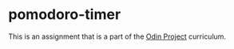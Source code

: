 # pomodoro-timer
This is an assignment that is a part of the <a href="https://theodinproject.com">Odin Project</a> curriculum.  
